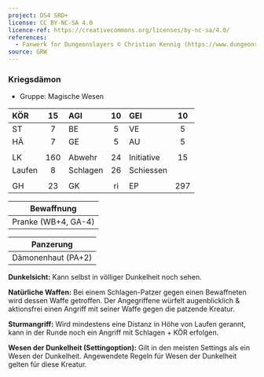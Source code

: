 ```yaml
---
project: DS4 SRD+
license: CC BY-NC-SA 4.0
licence-ref: https://creativecommons.org/licenses/by-nc-sa/4.0/
references: 
  - Fanwerk for Dungeonslayers © Christian Kennig (https://www.dungeonslayers.net/)
source: GRW
---
```


### Kriegsdämon

- Gruppe: Magische Wesen

| KÖR    | 15  | AGI      | 10  | GEI        | 10  |
| :----- | :-: | :------- | :-: | :--------- | :-: |
| ST     |  7  | BE       |  5  | VE         |  5  |
| HÄ     |  7  | GE       |  5  | AU         |  5  |
|        |     |          |     |            |     |
| LK     | 160 | Abwehr   | 24  | Initiative | 15  |
| Laufen |  8  | Schlagen | 26  | Schiessen  |     |
|        |     |          |     |            |     |
| GH     | 23  | GK       | ri  | EP         | 297 |

|     Bewaffnung      |
| :-----------------: |
| Pranke (WB+4, GA-4) |

|     Panzerung      |
| :----------------: |
| Dämonenhaut (PA+2) |

**Dunkelsicht:** Kann selbst in völliger Dunkelheit noch sehen.

**Natürliche Waffen:** Bei einem Schlagen-Patzer gegen einen Bewaffneten wird dessen Waffe getroffen. Der Angegriffene würfelt augenblicklich & aktionsfrei einen Angriff mit seiner Waffe gegen die patzende Kreatur.

**Sturmangriff:** Wird mindestens eine Distanz in Höhe von Laufen gerannt, kann in der Runde noch ein Angriff mit Schlagen + KÖR erfolgen.

**Wesen der Dunkelheit (Settingoption):** Gilt in den meisten Settings als ein Wesen der Dunkelheit. Angewendete Regeln für Wesen der Dunkelheit gelten für diese Kreatur.

